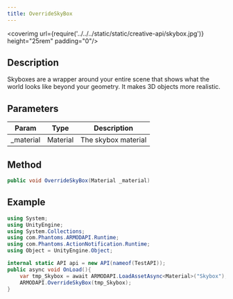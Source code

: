 ```yaml
---
title: OverrideSkyBox
---
```


<coverimg url={require('../../../static/static/creative-api/skybox.jpg')} height="25rem" padding="0"/>

## Description

Skyboxes are a wrapper around your entire scene that shows what the world looks like beyond your geometry. It makes 3D objects more realistic.

## Parameters

| Param      | Type     | Description         |
| ---------- | -------- | ------------------- |
| \_material | Material | The skybox material |

## Method

```cs
public void OverrideSkyBox(Material _material)
```

## Example

```cs
using System;
using UnityEngine;
using System.Collections;
using com.Phantoms.ARMODAPI.Runtime;
using com.Phantoms.ActionNotification.Runtime;
using Object = UnityEngine.Object;

internal static API api = new API(nameof(TestAPI));
public async void OnLoad(){
    var tmp_Skybox = await ARMODAPI.LoadAssetAsync<Material>("Skybox");
    ARMODAPI.OverrideSkyBox(tmp_Skybox);
}

```

